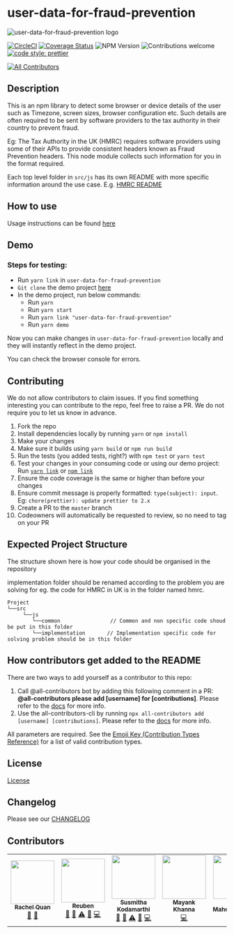 # user-data-for-fraud-prevention

![user-data-for-fraud-prevention logo](./user-data-for-fraud-prevention-logo.png)

[![CircleCI](https://circleci.com/gh/intuit/user-data-for-fraud-prevention/tree/master.svg?style=shield)](https://circleci.com/gh/intuit/user-data-for-fraud-prevention/tree/master)
[![Coverage Status](https://coveralls.io/repos/github/intuit/user-data-for-fraud-prevention/badge.svg?branch=master)](https://coveralls.io/github/intuit/user-data-for-fraud-prevention?branch=master)
![NPM Version](https://img.shields.io/npm/v/user-data-for-fraud-prevention)
![Contributions welcome](https://img.shields.io/badge/contributions-welcome-orange)
[![code style: prettier](https://img.shields.io/badge/code_style-prettier-ff69b4.svg?style=flat-square)](https://github.com/prettier/prettier)
<!-- ALL-CONTRIBUTORS-BADGE:START - Do not remove or modify this section -->
[![All Contributors](https://img.shields.io/badge/all_contributors-7-orange.svg?style=flat-square)](#contributors-)
<!-- ALL-CONTRIBUTORS-BADGE:END -->

## Description

This is an npm library to detect some browser or device details of the user such as Timezone, screen sizes, browser configuration etc.
Such details are often required to be sent by software providers to the tax authority in their country to prevent fraud.

Eg: The Tax Authority in the UK (HMRC) requires software providers using some of their APIs to provide consistent headers known as Fraud Prevention headers. This node module collects such information for you in the format required.

Each top level folder in `src/js` has its own README with more specific information around the use case. E.g. [HMRC README](src/js/hmrc/README.md)

## How to use
Usage instructions can be found [here](./USAGE.md)

## Demo
### Steps for testing:

* Run `yarn link` in `user-data-for-fraud-prevention`
* `Git clone` the demo project [here](https://github.com/reubenae/user-data-demo)
* In the demo project, run below commands:
  * Run `yarn`
  * Run `yarn start`
  * Run `yarn link "user-data-for-fraud-prevention"`
  * Run `yarn demo`

Now you can make changes in `user-data-for-fraud-prevention` locally and they will instantly reflect in the demo project.

You can check the browser console for errors.

## Contributing

We do not allow contributors to claim issues. If you find something interesting you can contribute to the repo, feel free to raise a PR. We do not require you to let us know in advance.

1. Fork the repo
1. Install dependencies locally by running `yarn` or `npm install`
1. Make your changes
1. Make sure it builds using `yarn build` or `npm run build`
1. Run the tests (you added tests, right?) with `npm test` or `yarn test`
1. Test your changes in your consuming code or using our demo project: Run [`yarn link`](https://classic.yarnpkg.com/en/docs/cli/link) or [`npm link`](https://docs.npmjs.com/cli/link)
1. Ensure the code coverage is the same or higher than before your changes
1. Ensure commit message is properly formatted: `type(subject): input`. Eg: `chore(prettier): update prettier to 2.x`
1. Create a PR to the `master` branch
1. Codeowners will automatically be requested to review, so no need to tag on your PR

## Expected Project Structure

The structure shown here is how your code should be organised in the repository

implementation folder should be renamed according to the problem you are solving for eg. the code for HMRC in UK is in the folder named hmrc.

```
Project
└──src
     └──js
        └──common                // Common and non specific code shoud be put in this folder
        └──implementation       // Implementation specific code for solving problem should be in this folder
```

## How contributors get added to the README

There are two ways to add yourself as a contributor to this repo:

1. Call @all-contributors bot by adding this following comment in a PR: **@all-contributors please add [username] for [contributions]**. Please refer to the [docs](https://allcontributors.org/docs/en/bot/usage) for more info.
1. Use the all-contributors-cli by running `npx all-contributors add [username] [contributions]`. Please refer to the [docs](https://allcontributors.org/docs/en/cli/usage) for more info.

All parameters are required.
See the [Emoji Key (Contribution Types Reference)](https://allcontributors.org/docs/en/emoji-key) for a list of valid contribution types.

## License

[License](LICENSE)

## Changelog

Please see our [CHANGELOG](CHANGELOG.md)

## Contributors

<!-- ALL-CONTRIBUTORS-LIST:START - Do not remove or modify this section -->
<!-- prettier-ignore-start -->
<!-- markdownlint-disable -->
<table>
  <tr>
    <td align="center"><a href="http://rachelquan.xyz/"><img src="https://avatars1.githubusercontent.com/u/39972689?v=4?s=100" width="100px;" alt=""/><br /><sub><b>Rachel Quan</b></sub></a><br /><a href="#tool-rachelquan" title="Tools">🔧</a> <a href="https://github.com/intuit/user-data-for-fraud-prevention/commits?author=rachelquan" title="Documentation">📖</a></td>
    <td align="center"><a href="https://github.com/reubenae"><img src="https://avatars1.githubusercontent.com/u/17691502?v=4?s=100" width="100px;" alt=""/><br /><sub><b>Reuben</b></sub></a><br /><a href="https://github.com/intuit/user-data-for-fraud-prevention/commits?author=reubenae" title="Documentation">📖</a> <a href="https://github.com/intuit/user-data-for-fraud-prevention/pulls?q=is%3Apr+reviewed-by%3Areubenae" title="Reviewed Pull Requests">👀</a> <a href="https://github.com/intuit/user-data-for-fraud-prevention/commits?author=reubenae" title="Tests">⚠️</a> <a href="#question-reubenae" title="Answering Questions">💬</a> <a href="https://github.com/intuit/user-data-for-fraud-prevention/commits?author=reubenae" title="Code">💻</a></td>
    <td align="center"><a href="https://github.com/skodamarthi"><img src="https://avatars0.githubusercontent.com/u/4538858?v=4?s=100" width="100px;" alt=""/><br /><sub><b>Susmitha Kodamarthi</b></sub></a><br /><a href="https://github.com/intuit/user-data-for-fraud-prevention/commits?author=skodamarthi" title="Documentation">📖</a> <a href="https://github.com/intuit/user-data-for-fraud-prevention/pulls?q=is%3Apr+reviewed-by%3Askodamarthi" title="Reviewed Pull Requests">👀</a> <a href="https://github.com/intuit/user-data-for-fraud-prevention/commits?author=skodamarthi" title="Tests">⚠️</a> <a href="#question-skodamarthi" title="Answering Questions">💬</a> <a href="https://github.com/intuit/user-data-for-fraud-prevention/commits?author=skodamarthi" title="Code">💻</a></td>
    <td align="center"><a href="https://www.youtube.com/user/coolbuddymax"><img src="https://avatars2.githubusercontent.com/u/29047276?v=4?s=100" width="100px;" alt=""/><br /><sub><b>Mayank Khanna</b></sub></a><br /><a href="https://github.com/intuit/user-data-for-fraud-prevention/commits?author=khanna98" title="Code">💻</a></td>
    <td align="center"><a href="https://jitinmaher.me"><img src="https://avatars3.githubusercontent.com/u/7746087?v=4?s=100" width="100px;" alt=""/><br /><sub><b>Jitin Maherchandani</b></sub></a><br /><a href="https://github.com/intuit/user-data-for-fraud-prevention/commits?author=jitinmaher" title="Code">💻</a></td>
    <td align="center"><a href="https://benknoble.github.io/"><img src="https://avatars3.githubusercontent.com/u/22802209?v=4?s=100" width="100px;" alt=""/><br /><sub><b>D. Ben Knoble</b></sub></a><br /><a href="https://github.com/intuit/user-data-for-fraud-prevention/commits?author=benknoble" title="Code">💻</a></td>
    <td align="center"><a href="https://linktr.ee/misrayashasvi"><img src="https://avatars.githubusercontent.com/u/54177363?v=4?s=100" width="100px;" alt=""/><br /><sub><b>Yashasvi Misra</b></sub></a><br /><a href="https://github.com/intuit/user-data-for-fraud-prevention/commits?author=yashasvimisra2798" title="Documentation">📖</a></td>
  </tr>
</table>

<!-- markdownlint-restore -->
<!-- prettier-ignore-end -->

<!-- ALL-CONTRIBUTORS-LIST:END -->

